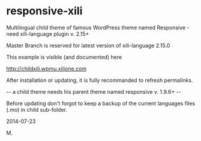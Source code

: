 responsive-xili
===============

Multilingual child theme of famous WordPress theme named Responsive - need xili-language plugin v. 2.15+


Master Branch is reserved for latest version of xili-language 2.15.0

This example is visible (and documented) here

http://childxili.wpmu.xilione.com

After installation or updating, it is fully recommanded to refresh permalinks.

-- a child theme needs his parent theme named responsive v. 1.9.6+ --

Before updating don't forgot to keep a backup of the current languages files (.mo) in child sub-folder.

2014-07-23

M.
